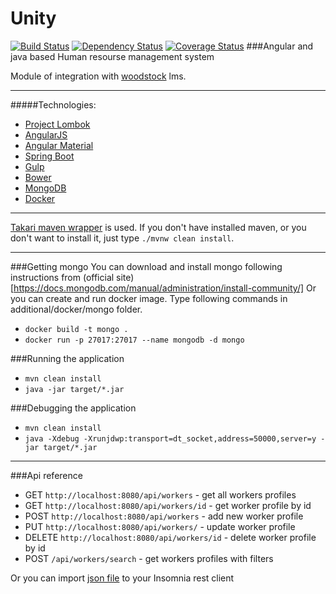 # Unity
[![Build Status](https://travis-ci.org/vlsidlyarevich/unity.svg?branch=master)](https://travis-ci.org/vlsidlyarevich/unity)
[![Dependency Status](https://www.versioneye.com/user/projects/58028731a23d5200345545db/badge.svg?style=flat-square)](https://www.versioneye.com/user/projects/58028731a23d5200345545db)
[![Coverage Status](https://coveralls.io/repos/github/vlsidlyarevich/unity/badge.svg?branch=master)](https://coveralls.io/github/vlsidlyarevich/unity?branch=master)
###Angular and java based Human resourse management system

Module of integration with [woodstock](https://github.com/solairerove/woodstock) lms.

---
#####Technologies:
* [Project Lombok](https://projectlombok.org/)
* [AngularJS](https://angularjs.org/)
* [Angular Material](https://material.angularjs.org)
* [Spring Boot](http://projects.spring.io/spring-boot/)
* [Gulp](http://gulpjs.com/)
* [Bower](https://bower.io/)
* [MongoDB](https://www.mongodb.com/)
* [Docker](https://www.docker.com/)

---
[Takari maven wrapper](https://github.com/takari/maven-wrapper) is used.
If you don't have installed maven, or you don't want to install it, just type `./mvnw clean install`.

---
###Getting mongo
You can download and install mongo following instructions from (official site)[https://docs.mongodb.com/manual/administration/install-community/]
Or you can create and run docker image.
Type following commands in additional/docker/mongo folder.
* `docker build -t mongo .`
* `docker run -p 27017:27017 --name mongodb -d mongo`


###Running the application
* `mvn clean install`
* `java -jar target/*.jar`

###Debugging the application
* `mvn clean install`
* `java -Xdebug -Xrunjdwp:transport=dt_socket,address=50000,server=y -jar target/*.jar`

---
###Api reference
* GET `http://localhost:8080/api/workers` - get all workers profiles
* GET `http://localhost:8080/api/workers/id` - get worker profile by id 
* POST `http://localhost:8080/api/workers` - add new worker profile 
* PUT `http://localhost:8080/api/workers/` - update worker profile 
* DELETE `http://localhost:8080/api/workers/id` - delete worker profile by id 
* POST `/api/workers/search` - get workers profiles with filters 

Or you can import [json file](https://github.com/vlsidlyarevich/unity/blob/master/additional/insomnia/unity-api.json) to your Insomnia rest client
